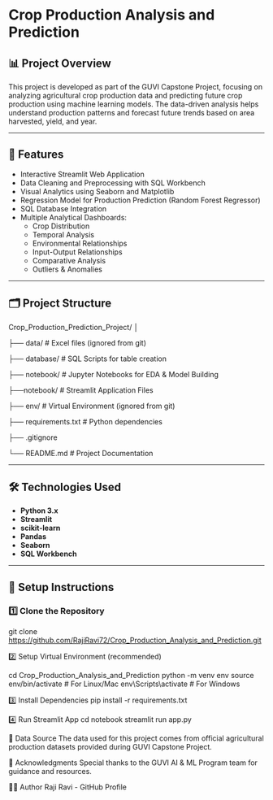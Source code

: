 # Crop Production Analysis and Prediction

## 📊 Project Overview

This project is developed as part of the GUVI Capstone Project, focusing on analyzing agricultural crop production data and predicting future crop production using machine learning models. The data-driven analysis helps understand production patterns and forecast future trends based on area harvested, yield, and year.

---

## 🚀 Features

- Interactive Streamlit Web Application
- Data Cleaning and Preprocessing with SQL Workbench
- Visual Analytics using Seaborn and Matplotlib
- Regression Model for Production Prediction (Random Forest Regressor)
- SQL Database Integration
- Multiple Analytical Dashboards:
  - Crop Distribution
  - Temporal Analysis
  - Environmental Relationships
  - Input-Output Relationships
  - Comparative Analysis
  - Outliers & Anomalies

---

## 🗂️ Project Structure

Crop_Production_Prediction_Project/
│

├── data/ # Excel files (ignored from git)

├── database/ # SQL Scripts for table creation

├── notebook/ # Jupyter Notebooks for EDA & Model Building

├──notebook/ # Streamlit Application Files

├── env/ # Virtual Environment (ignored from git)

├── requirements.txt # Python dependencies

├── .gitignore

└── README.md # Project Documentation


---

## 🛠️ Technologies Used

- **Python 3.x**
- **Streamlit**
- **scikit-learn**
- **Pandas**
- **Seaborn**
- **SQL Workbench**


---

## 🔧 Setup Instructions

### 1️⃣ Clone the Repository
git clone https://github.com/RajiRavi72/Crop_Production_Analysis_and_Prediction.git

2️⃣ Setup Virtual Environment (recommended)

cd Crop_Production_Analysis_and_Prediction
python -m venv env
source env/bin/activate   # For Linux/Mac
env\Scripts\activate      # For Windows

3️⃣ Install Dependencies
pip install -r requirements.txt

4️⃣ Run Streamlit App
cd notebook
streamlit run app.py

📂 Data Source
The data used for this project comes from official agricultural production datasets provided during GUVI Capstone Project.

🙏 Acknowledgments
Special thanks to the GUVI AI & ML Program team for guidance and resources.

👩‍💻 Author
Raji Ravi - GitHub Profile
